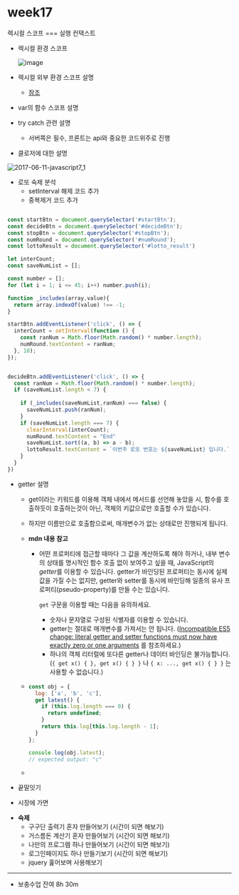 # week17

렉시컬 스코프 === 실행 컨택스트

+ 렉시컬 환경 스코프

  ![image](https://user-images.githubusercontent.com/33567964/82721483-5def2e80-9cf8-11ea-90d4-2ec789fabf3c.png)

+ 렉시컬 외부 환경 스코프 설명

  + [참조](https://poiemaweb.com/js-scope)

+ var의 함수 스코프 설명

+ try catch 관련 설명

  + 서버쪽은 필수, 프론트는 api와 중요한 코드위주로 진행

+ 클로저에 대한 설명

![2017-06-11-javascript7_1](https://user-images.githubusercontent.com/33567964/82721504-84ad6500-9cf8-11ea-8230-da2d5a26398d.png)

+ 로또 숙제 분석
  + setInterval 해제 코드 추가
  + 중복제거 코드 추가

```js

const startBtn = document.querySelector('#startBtn');
const decideBtn = document.querySelector('#decideBtn');
const stopBtn = document.querySelector('#stopBtn');
const numRound = document.querySelector('#numRound');
const lottoResult = document.querySelector('#lotto_result')

let interCount;
const saveNumList = [];

const number = [];
for (let i = 1; i <= 45; i++) number.push(i);

function _includes(array,value){
  return array.indexOf(value) !== -1;
}

startBtn.addEventListener('click', () => {
  interCount = setInterval(function () {
    const ranNum = Math.floor(Math.random() * number.length);
    numRound.textContent = ranNum;
  }, 10);
});


decideBtn.addEventListener('click', () => {
  const ranNum = Math.floor(Math.random() * number.length);
  if (saveNumList.length < 7) {
    
    if (_includes(saveNumList,ranNum) === false) {
      saveNumList.push(ranNum);
    }
    if (saveNumList.length === 7) {
      clearInterval(interCount);
      numRound.textContent = "End"
      saveNumList.sort((a, b) => a - b);
      lottoResult.textContent = `이번주 로또 번호는 ${saveNumList} 입니다.`
    }
  }
})

```

- getter 설명

  - get이라는 키워드를 이용해 객체 내에서 메서드를 선언해 놓았을 시,  함수를 호출하듯이 호출하는것이 아닌, 객체의 키값으로만 호출할 수가 있습니다.

  - 하지만 이름만으로 호출함으로써, 매개변수가 없는 상태로만 진행되게 됩니다.

  - **mdn 내용 참고**

    - 어떤 프로퍼티에 접근할 때마다 그 값을 계산하도록 해야 하거나, 내부 변수의 상태를 명시적인 함수 호출 없이 보여주고 싶을 때, JavaScript의 *getter*를 이용할 수 있습니다. getter가 바인딩된 프로퍼티는 동시에 실제 값을 가질 수는 없지만, getter와 setter를 동시에 바인딩해 일종의 유사 프로퍼티(pseudo-property)를 만들 수는 있습니다.

      `get` 구문을 이용할 때는 다음을 유의하세요.

      - 숫자나 문자열로 구성된 식별자를 이용할 수 있습니다.
      - getter는 절대로 매개변수를 가져서는 안 됩니다. ([Incompatible ES5 change: literal getter and setter functions must now have exactly zero or one arguments](http://whereswalden.com/2010/08/22/incompatible-es5-change-literal-getter-and-setter-functions-must-now-have-exactly-zero-or-one-arguments/) 를 참조하세요.)
      - 하나의 객체 리터럴에 또다른 getter나 데이터 바인딩은 불가능합니다. (`{ get x() { }, get x() { } }` 나 `{ x: ..., get x() { } }` 는 사용할 수 없습니다.)

  - ```js
    const obj = {
      log: ['a', 'b', 'c'],
      get latest() {
        if (this.log.length === 0) {
          return undefined;
        }
        return this.log[this.log.length - 1];
      }
    };
    
    console.log(obj.latest);
    // expected output: "c"
    
    ```

  - 

- 끝말잇기

- 시장에 가면





+ **숙제**
  + 구구단 출력기 혼자 만들어보기 (시간이 되면 해보기)
  + 거스름돈 계산기 혼자 만들어보기 (시간이 되면 해보기)
  + 나만의 프로그램 하나 만들어보기 (시간이 되면 해보기)
  + 로그인페이지도 하나 만들기보기 (시간이 되면 해보기)
  + jquery 훑어보며 사용해보기

------

- 보충수업 잔여 8h 30m